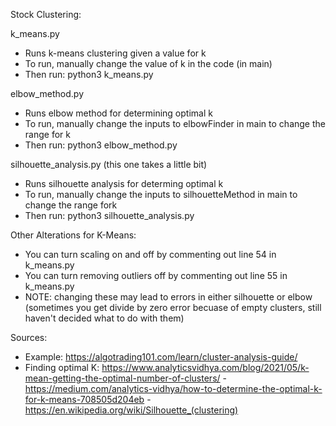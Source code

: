 Stock Clustering:

k_means.py 
- Runs k-means clustering given a value for k 
- To run, manually change the value of k in the code (in main)
- Then run: python3 k_means.py 

elbow_method.py 
- Runs elbow method for determining optimal k 
- To run, manually change the inputs to elbowFinder in main to change the range for k 
- Then run: python3 elbow_method.py

silhouette_analysis.py (this one takes a little bit) 
- Runs silhouette analysis for determing optimal k 
- To run, manually change the inputs to silhouetteMethod in main to change the range fork 
- Then run: python3 silhouette_analysis.py 

Other Alterations for K-Means: 
- You can turn scaling on and off by commenting out line 54 in k_means.py 
- You can turn removing outliers off by commenting out line 55 in k_means.py 
- NOTE: changing these may lead to errors in either silhouette or elbow (sometimes you get divide by zero error becuase of empty clusters, still haven't decided what to do with them) 

Sources: 
- Example: https://algotrading101.com/learn/cluster-analysis-guide/
- Finding optimal K: https://www.analyticsvidhya.com/blog/2021/05/k-mean-getting-the-optimal-number-of-clusters/
      - https://medium.com/analytics-vidhya/how-to-determine-the-optimal-k-for-k-means-708505d204eb
      - https://en.wikipedia.org/wiki/Silhouette_(clustering)
